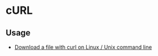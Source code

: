 # cURL

## Usage
* [Download a file with curl on Linux / Unix command line](https://www.cyberciti.biz/faq/download-a-file-with-curl-on-linux-unix-command-line/)
